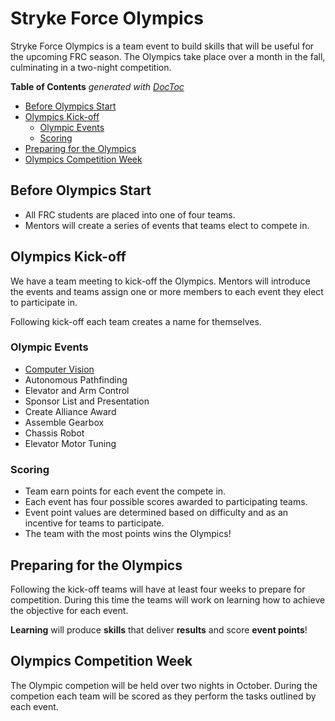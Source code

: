 # Stryke Force Olympics

Stryke Force Olympics is a team event to build skills that will be useful for
the upcoming FRC season. The Olympics take place over a month in the fall,
culminating in a two-night competition.

<!-- START doctoc generated TOC please keep comment here to allow auto update -->
<!-- DON'T EDIT THIS SECTION, INSTEAD RE-RUN doctoc TO UPDATE -->
**Table of Contents**  *generated with [DocToc](https://github.com/thlorenz/doctoc)*

- [Before Olympics Start](#before-olympics-start)
- [Olympics Kick-off](#olympics-kick-off)
  - [Olympic Events](#olympic-events)
  - [Scoring](#scoring)
- [Preparing for the Olympics](#preparing-for-the-olympics)
- [Olympics Competition Week](#olympics-competition-week)

<!-- END doctoc generated TOC please keep comment here to allow auto update -->


## Before Olympics Start

- All FRC students are placed into one of four teams.
- Mentors will create a series of events that teams elect to compete in.

## Olympics Kick-off

We have a team meeting to kick-off the Olympics. Mentors will introduce the
events and teams assign one or more members to each event they elect to
participate in.

Following kick-off each team creates a name for themselves.

### Olympic Events

- [Computer Vision](./vision/README.md)
- Autonomous Pathfinding
- Elevator and Arm Control
- Sponsor List and Presentation
- Create Alliance Award
- Assemble Gearbox
- Chassis Robot
- Elevator Motor Tuning

### Scoring

- Team earn points for each event the compete in.
- Each event has four possible scores awarded to participating teams.
- Event point values are determined based on difficulty and as an incentive for
  teams to participate.
- The team with the most points wins the Olympics!

## Preparing for the Olympics

Following the kick-off teams will have at least four weeks to prepare for
competition. During this time the teams will work on learning how to achieve
the objective for each event.

**Learning** will produce **skills** that deliver **results** and score **event
points**!

## Olympics Competition Week

The Olympic competion will be held over two nights in October. During the
competion each team will be scored as they perform the tasks outlined by each
event.
